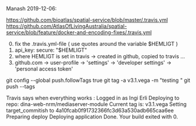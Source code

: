  Manash 2019-12-06:

https://github.com/bioatlas/spatial-service/blob/master/.travis.yml
https://github.com/AtlasOfLivingAustralia/spatial-service/blob/feature/docker-and-encoding-fixes/.travis.yml


0. fix the .travis.yml-file ( use quotes around the variable $HEMLIGT )
1.   api_key:
    secure: "$HEMLIGT" 
2. where HEMLIGT is set in travis -> created in github, copied to travis ...
3. github.com -> user-profile -> 'settings' -> 'developer settings' -> 'personal access token'

git config --global push.followTags true
git tag -a v3.1.vega -m "testing "
git push --tags

Travis says when everything works :
Logged in as Ingi Erli
Deploying to repo: dina-web-nrm/mediaserver-module
Current tag is: v3.1.vega
Setting target_commitish to 4a10fcab0f91732366fc3d63a530adb665caa6ee
Preparing deploy
Deploying application
Done. Your build exited with 0.